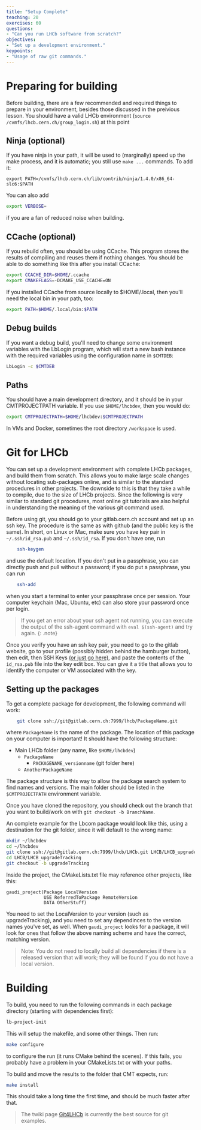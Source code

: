 ```yaml
---
title: "Setup Complete"
teaching: 20
exercises: 60
questions:
- "Can you run LHCb software from scratch?"
objectives:
- "Set up a development environment."
keypoints:
- "Usage of raw git commands."
---
```


# Preparing for building

Before building, there are a few recommended and required things to prepare in your environment, besides those discussed in the preivious lesson. You should have a valid LHCb environment (`source /cvmfs/lhcb.cern.ch/group_login.sh`) at this point

## Ninja (optional)

If you have ninja in your path, it will be used to (marginally) speed up the make process, and it is automatic; you still use `make ...` commands. To add it:
```
export PATH=/cvmfs/lhcb.cern.ch/lib/contrib/ninja/1.4.0/x86_64-slc6:$PATH
```

You can also add

```bash
export VERBOSE=
```

if you are a fan of reduced noise when building.

## CCache (optional)

If you rebuild often, you should be using CCache. This program stores the results of compiling and reuses them if nothing changes. You should be able to do something like this after you install CCache:

```bash
export CCACHE_DIR=$HOME/.ccache
export CMAKEFLAGS=-DCMAKE_USE_CCACHE=ON
```

If you installed CCache from source locally to $HOME/.local, then you'll need the local bin in your path, too:

```bash
export PATH=$HOME/.local/bin:$PATH
```

## Debug builds

If you want a debug build, you'll need to change some environment variables with the LbLogin program, which will start a new bash instance with the required variables using the configuration name in `$CMTDEB`:

```bash
LbLogin -c $CMTDEB
```

## Paths

You should have a main development directory, and it should be in your CMTPROJECTPATH variable. If you use `$HOME/lhcbdev`, then you would do:

```bash
export CMTPROJECTPATH=$HOME/lhcbdev:$CMTPROJECTPATH
```

In VMs and Docker, sometimes the root directory `/workspace` is used.

# Git for LHCb

You can set up a development environment with complete LHCb packages, and build them from scratch. This allows you to make large scale changes without locating sub-packages online, and is similar to the standard procedures in other projects. The downside to this is that they take a while to compile, due to the size of LHCb projects. Since the following is very similar to standard git procedures, most online git tutorials are also helpful in understanding the meaning of the various
git command used.

Before using git, you should go to your gitlab.cern.ch account and set up an ssh key. The procedure is the same as with github (and the public key is the same). In short, on Linux or Mac, make sure you have key pair in `~/.ssh/id_rsa.pub` and `~/.ssh/id_rsa`. If you don't have one, run

```bash
    ssh-keygen
```

and use the default location. If you don't put in a passphrase, you can directly push and pull without a password; if you do put a passphrase, you can run

```bash
    ssh-add
```

when you start a terminal to enter your passphrase once per session. Your computer keychain (Mac, Ubuntu, etc) can also store your password once per login.

> If you get an error about your ssh agent not running, you can execute the output of the ssh-agent command with `eval $(ssh-agent)` and try again.
{: .note}

Once you verify you have an ssh key pair, you need to go to the gitlab website, go to your profile (possibly hidden behind the hamburger button), then edit, then SSH Keys [(or just go here)](https://gitlab.cern.ch/profile/keys), and paste the contents of the `id_rsa.pub` file into the key edit box. You can give it a title that allows you to identify the computer or VM associated with the key.

## Setting up the packages

To get a complete package for development, the following command will work:

```bash
    git clone ssh://git@gitlab.cern.ch:7999/lhcb/PackageName.git
```

where `PackageName` is the name of the package. The location of this package on your computer is important! It should have the following structure:

* Main LHCb folder (any name, like `$HOME/lhcbdev`)
  * `PackageName`
    * `PACKAGENAME_versionname` (git folder here)
  * `AnotherPackageName`

The package structure is this way to allow the package search system to find names and versions. The main folder should be listed in the `$CMTPROJECTPATH` environment variable.

Once you have cloned the repository, you should check out the branch that you want to build/work on with `git checkout -b BranchName`.

An complete example for the Lbcom package would look like this, using a destination for the git folder, since it will default to the wrong name:

```bash
mkdir ~/lhcbdev
cd ~/lhcbdev
git clone ssh://git@gitlab.cern.ch:7999/lhcb/LHCb.git LHCB/LHCB_upgradeTracking
cd LHCB/LHCB_upgradeTracking
git checkout -b upgradeTracking
```

Inside the project, the CMakeLists.txt file may reference other projects, like this:

```
gaudi_project(Package LocalVersion
              USE ReferredToPackage RemoteVersion
              DATA OtherStuff)
```

You need to set the LocalVersion to your version (such as upgradeTracking), and you need to set any dependinces to the version names you've set, as well. When `gaudi_project` looks for a package, it will look for ones that follow the above naming scheme and have the correct, matching version.

> Note: You do not need to locally build all dependencies if there is a released version that will work; they will be found if you do not have a local version.

# Building

To build, you need to run the following commands in each package directory (starting with dependencies first):

```bash
lb-project-init
```

This will setup the makefile, and some other things. Then run:

```bash
make configure
```

to configure the run (it runs CMake behind the scenes). If this fails, you probably have a problem in your CMakeLists.txt or with your paths.

To build and move the results to the folder that CMT expects, run:

```bash
make install
```

This should take a long time the first time, and should be much faster after that.

> The twiki page [Git4LHCb](https://twiki.cern.ch/twiki/bin/view/LHCb/Git4LHCb) is currently the best source for git examples.



